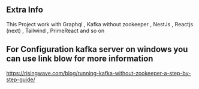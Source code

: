 ## Extra Info

This Project work with Graphql , Kafka without zookeeper , NestJs , Reactjs (next) , Tailwind , PrimeReact and so on

## For Configuration kafka server on windows you can use link blow for more information
https://risingwave.com/blog/running-kafka-without-zookeeper-a-step-by-step-guide/
